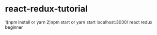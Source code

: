 # react-redux-tutorial
1)npm install or yarn
2)npm start or yarn start
localhost:3000/
react
redux
beginner
